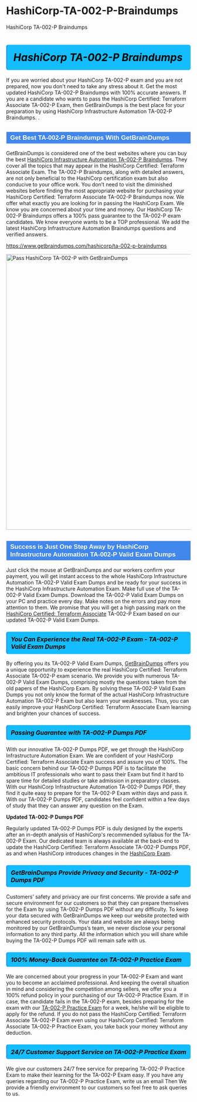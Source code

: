 # HashiCorp-TA-002-P-Braindumps
HashiCorp TA-002-P Braindumps
<h1><strong><span style="display: block; color: #000000; background: #14BDFF; border: 0.5px solid #AED6F1; border-left: 3px solid #3498DB; padding: .6em; border-radius: 6px;">                     <em>HashiCorp TA-002-P <span class="exam_variation">Braindumps</span> </em>                </span></strong>            </h1>                        <p>If you are worried about your HashiCorp TA-002-P exam and you are not prepared, now you don't need to take any stress about it.             Get the most updated HashiCorp TA-002-P <span class="exam_variation">Braindumps</span> with 100% accurate answers. If you are a candidate who wants to pass the             HashiCorp Certified: Terraform Associate TA-002-P Exam, then GetBrainDumps is the best place for your preparation by using HashiCorp Infrastructure Automation TA-002-P <span class="exam_variation">Braindumps</span>. .</p>                        <h2 style="background: #4287ec; border: 1px solid #cccccc; padding: 5px 10px;">                <span style="color: #ffffff;">                    <span style="font-size: 11pt;">                        <span style="line-height: normal;">                            <span style="font-family: Calibri,sans-serif;">                                <strong>                                    <span style="font-size: 13.0pt;">Get Best TA-002-P <span class="exam_variation">Braindumps</span> With GetBrainDumps</span>                                </strong>                            </span>                        </span>                    </span>                </span>            </h2>                        <p>GetBrainDumps is considered one of the best websites where you can buy the best <a href="https://www.getbraindumps.com/hashicorp/hashicorp-infrastructure-automation-braindumps.html">HashiCorp Infrastructure Automation TA-002-P <span class="exam_variation">Braindumps</span></a>.             They cover all the topics that may appear in the HashiCorp Certified: Terraform Associate Exam. The TA-002-P <span class="exam_variation">Braindumps</span>,             along with detailed answers, are not only beneficial to the HashiCorp certification exam but also conducive to your office work.             You don’t need to visit the diminished websites before finding the most appropriate website for purchasing your             HashiCorp Certified: Terraform Associate TA-002-P <span class="exam_variation">Braindumps</span> now. We offer what exactly you are looking for in passing the HashiCorp Exam.             We know you are concerned about your time and money. Our HashiCorp TA-002-P <span class="exam_variation">Braindumps</span> offers a 100% pass guarantee to the             TA-002-P exam candidates. We know everyone wants to be a TOP professional. We add the latest HashiCorp Infrastructure Automation <span class="exam_variation">Braindumps</span> questions and verified answers.</p>                        <p><a href="https://www.getbraindumps.com/hashicorp/ta-002-p-braindumps">https://www.getbraindumps.com/hashicorp/ta-002-p-braindumps</a></p>                        <p><a href="https://www.getbraindumps.com/"><img src="https://www.getbraindumps.com/images/get-updated-exam-questions-with-discount-getbraindumps.jpg" class="postImage" alt="Pass HashiCorp TA-002-P with GetBrainDumps" width="750"></a></p>                            <h2 style="background: #4287ec; border: 1px solid #cccccc; padding: 5px 10px;">                <span style="color: #ffffff;">                    <span style="font-size: 11pt;">                        <span style="line-height: normal;">                            <span style="font-family: Calibri,sans-serif;">                                <strong>                                    <span style="font-size: 13.0pt;">Success is Just One Step Away by HashiCorp Infrastructure Automation TA-002-P <span class="exam_variation2">Valid Exam Dumps</span></span>                                </strong>                            </span>                        </span>                    </span>                </span>            </h2>                        <p>Just click the mouse at GetBrainDumps and our workers confirm your payment, you will get instant access to the whole HashiCorp Infrastructure Automation TA-002-P <span class="exam_variation2">Valid Exam Dumps</span>             and be ready for your success in the HashiCorp Infrastructure Automation Exam. Make full use of the TA-002-P <span class="exam_variation2">Valid Exam Dumps</span>. Download the TA-002-P <span class="exam_variation2">Valid Exam Dumps</span> on your             PC and practice every day. Make notes on the errors and pay more attention to them. We promise that you will get a high passing mark on the             <a href="https://www.getbraindumps.com/hashicorp/ta-002-p-braindumps">HashiCorp Certified: Terraform Associate</a> TA-002-P Exam based on our updated TA-002-P <span class="exam_variation2">Valid Exam Dumps</span>.</p>                        <h3>                <strong>                    <span style="display: block; color: #000000; background: #14BDFF; border: 0.5px solid #AED6F1; border-left: 3px solid #3498DB; padding: .6em; border-radius: 6px;">                        <em>You Can Experience the Real TA-002-P Exam - TA-002-P <span class="exam_variation2">Valid Exam Dumps</span></em>                    </span>                </strong>            </h3>                        <p>By offering you its TA-002-P <span class="exam_variation2">Valid Exam Dumps</span>, <a href="https://www.getbraindumps.com/">GetBrainDumps</a> offers you a unique opportunity to experience the real             HashiCorp Certified: Terraform Associate TA-002-P exam scenario. We provide you with numerous TA-002-P <span class="exam_variation2">Valid Exam Dumps</span>, comprising mostly             the questions taken from the old papers of the HashiCorp Exam. By solving these TA-002-P <span class="exam_variation2">Valid Exam Dumps</span> you not only know the format of the actual             HashiCorp Infrastructure Automation TA-002-P Exam but also learn your weaknesses. Thus, you can easily improve your             HashiCorp Certified: Terraform Associate Exam learning and brighten your chances of success.</p>                        <h3>                <strong>                    <span style="display: block; color: #000000; background: #14BDFF; border: 0.5px solid #AED6F1; border-left: 3px solid #3498DB; padding: .6em; border-radius: 6px;">                        <em>Passing Guarantee with TA-002-P <span class="exam_variation3">Dumps PDF</span></em>                    </span>                </strong>            </h3>                        <p>With our innovative TA-002-P <span class="exam_variation3">Dumps PDF</span>, we get through the HashiCorp Infrastructure Automation Exam. We are confident of your HashiCorp Certified: Terraform Associate Exam             success and assure you of 100%. The basic concern behind our TA-002-P <span class="exam_variation3">Dumps PDF</span> is to facilitate the ambitious IT professionals who want to pass their             Exam but find it hard to spare time for detailed studies or take admission in preparatory classes. With our HashiCorp Infrastructure Automation TA-002-P <span class="exam_variation3">Dumps PDF</span>, they             find it quite easy to prepare for the TA-002-P Exam within days and pass it. With our TA-002-P <span class="exam_variation3">Dumps PDF</span>, candidates feel confident within a few days of             study that they can answer any question on the Exam.</p>                        <p><strong>Updated TA-002-P <span class="exam_variation3">Dumps PDF</span></strong></p>                        <p>Regularly updated TA-002-P <span class="exam_variation3">Dumps PDF</span> is duly designed by the experts after an in-depth analysis of HashiCorp's recommended syllabus for the TA-002-P Exam.             Our dedicated team is always available at the back-end to update the HashiCorp Certified: Terraform Associate TA-002-P <span class="exam_variation3">Dumps PDF</span>,             as and when HashiCorp introduces changes in the <a href="https://www.getbraindumps.com/hashicorp-braindumps.html">HashiCorp Exam</a>.</p>                        <h3>                <strong>                    <span style="display: block; color: #000000; background: #14BDFF; border: 0.5px solid #AED6F1; border-left: 3px solid #3498DB; padding: .6em; border-radius: 6px;">                        <em>GetBrainDumps Provide Privacy and Security - TA-002-P <span class="exam_variation3">Dumps PDF</span></em>                    </span>                </strong>            </h3>                        <p>Customers’ safety and privacy are our first concerns. We provide a safe and secure environment for our customers so that they can prepare themselves for the Exam by using             TA-002-P <span class="exam_variation3">Dumps PDF</span> without any difficulty. To keep your data secured with GetBrainDumps we keep our website protected with enhanced security protocols. Your data and website             are always being monitored by our GetBrainDumps’s team, we never disclose your personal information to any third party. All the information which you will share while buying             the TA-002-P <span class="exam_variation3">Dumps PDF</span> will remain safe with us.</p>                        <h3>                <strong>                    <span style="display: block; color: #000000; background: #14BDFF; border: 0.5px solid #AED6F1; border-left: 3px solid #3498DB; padding: .6em; border-radius: 6px;">                        <em>100% Money-Back Guarantee on TA-002-P <span class="exam_variation4">Practice Exam</span></em>                    </span>                </strong>            </h3>                        <p>We are concerned about your progress in your TA-002-P Exam and want you to become an acclaimed professional. And keeping the overall situation in mind and             considering the competition among sellers, we offer you a 100% refund policy in your purchasing of our TA-002-P <span class="exam_variation4">Practice Exam</span>. If in case, the candidate fails in the             TA-002-P exam, besides preparing for the exam with our <a href="https://www.getbraindumps.com/hashicorp/ta-002-p-braindumps">TA-002-P <span class="exam_variation4">Practice Exam</span></a> for a week, he/she will be eligible to apply for the refund. If you do not pass the             HashiCorp Certified: Terraform Associate TA-002-P Exam even using our HashiCorp Certified: Terraform Associate TA-002-P <span class="exam_variation4">Practice Exam</span>, you             take back your money without any deduction.</p>                        <h3>                <strong>                    <span style="display: block; color: #000000; background: #14BDFF; border: 0.5px solid #AED6F1; border-left: 3px solid #3498DB; padding: .6em; border-radius: 6px;">                        <em>24/7 Customer Support Service on TA-002-P <span class="exam_variation4">Practice Exam</span></em>                    </span>                </strong>            </h3>                        <p>We give our customers 24/7 free service for preparing TA-002-P <span class="exam_variation4">Practice Exam</span> to make their learning for the TA-002-P Exam easy. If you have any queries regarding our             TA-002-P <span class="exam_variation4">Practice Exam</span>, write us an email Then We provide a friendly environment to our customers so feel free to ask queries to us.</p>                    

